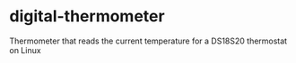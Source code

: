 # digital-thermometer
Thermometer that reads the current temperature for a DS18S20 thermostat on Linux
